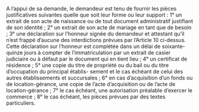 A l’appui de sa demande, le demandeur est tenu de fournir les pièces justificatives
suivantes quelle que soit leur forme ou leur support :
1° un extrait de son acte de naissance ou de tout document administratif justifiant de son
identité ;
2° un extrait de son acte de mariage en tant que de besoin ;
3° une déclaration sur l’honneur signée du demandeur et attestant qu’il n’est frappé
d’aucune des interdictions prévues par l’Article 10 ci-dessus. Cette déclaration sur
l’honneur est complétée dans un délai de soixante-quinze jours à compter de
l’immatriculation par un extrait de casier judiciaire ou à défaut par le document qui en
tient lieu ;
4° un certificat de résidence ;
5° une copie du titre de propriété ou du bail ou du titre d’occupation du principal établis-
sement et le cas échéant de celui des autres établissements et succursales ;
6° en cas d’acquisition d’un fonds ou de location-gérance, une copie de l’acte
d’acquisition ou de l’acte de location-gérance ;
7° le cas échéant, une autorisation préalable d’exercer le commerce ;
8° le cas échéant, les pièces prévues par des textes particuliers.